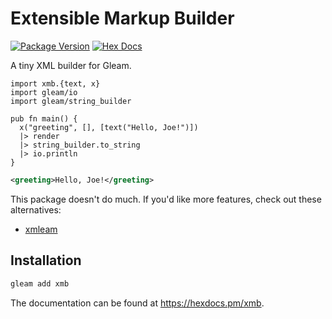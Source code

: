 # Extensible Markup Builder

[![Package Version](https://img.shields.io/hexpm/v/xmb)](https://hex.pm/packages/xmb)
[![Hex Docs](https://img.shields.io/badge/hex-docs-ffaff3)](https://hexdocs.pm/xmb/)

A tiny XML builder for Gleam.

```gleam
import xmb.{text, x}
import gleam/io
import gleam/string_builder

pub fn main() {
  x("greeting", [], [text("Hello, Joe!")])
  |> render
  |> string_builder.to_string
  |> io.println
}
```
```xml
<greeting>Hello, Joe!</greeting>
```

This package doesn't do much. If you'd like more features, check out these
alternatives:

- [xmleam](https://hex.pm/packages/xmleam)


## Installation

```sh
gleam add xmb
```

The documentation can be found at <https://hexdocs.pm/xmb>.
